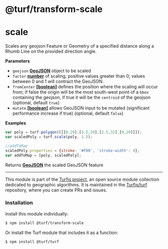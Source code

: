 # @turf/transform-scale

# scale

Scales any geojson Feature or Geometry of a specified distance along a Rhumb Line on the provided direction angle.

**Parameters**

-   `geojson` **[GeoJSON](http://geojson.org/geojson-spec.html#geojson-objects)** object to be scaled
-   `factor` **[number](https://developer.mozilla.org/en-US/docs/Web/JavaScript/Reference/Global_Objects/Number)** of scaling, positive values greater than 0; values between 0 and 1 will contract the GeoJSON.
-   `fromCenter` **\[[boolean](https://developer.mozilla.org/en-US/docs/Web/JavaScript/Reference/Global_Objects/Boolean)]** defines the position where the scaling will occur from; if false the origin will be the most south-west point of a `bbox` containing the geojson, if true it will be the `centroid` of the geojson (optional, default `true`)
-   `mutate` **\[[boolean](https://developer.mozilla.org/en-US/docs/Web/JavaScript/Reference/Global_Objects/Boolean)]** allows GeoJSON input to be mutated (significant performance increase if true) (optional, default `false`)

**Examples**

```javascript
var poly = turf.polygon([[[0,29],[3.5,29],[2.5,32],[0,29]]]);
var scaledPoly = turf.scale(poly, 1.5);

//addToMap
scaledPoly.properties = {stroke: '#F00', 'stroke-width': 4};
var addToMap = [poly, scaledPoly];
```

Returns **[GeoJSON](http://geojson.org/geojson-spec.html#geojson-objects)** the scaled GeoJSON feature

<!-- This file is automatically generated. Please don't edit it directly:
if you find an error, edit the source file (likely index.js), and re-run
./scripts/generate-readmes in the turf project. -->

---

This module is part of the [Turfjs project](http://turfjs.org/), an open source
module collection dedicated to geographic algorithms. It is maintained in the
[Turfjs/turf](https://github.com/Turfjs/turf) repository, where you can create
PRs and issues.

### Installation

Install this module individually:

```sh
$ npm install @turf/transform-scale
```

Or install the Turf module that includes it as a function:

```sh
$ npm install @turf/turf
```
